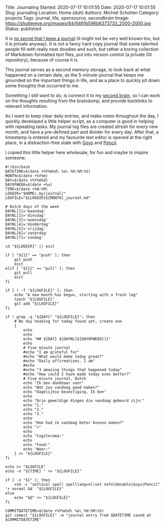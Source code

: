 Title: Journaling
Started: 2020-07-17 10:01:55
Date: 2020-07-17 10:01:55
Slug: journaling
Location: Home (duh)
Authors: Michiel Scholten
Category: projects
Tags: journal, life, opensource, secondbrain
Image: https://shuttereye.org/images/64/6461b596b6373733_2000-2000.jpg
Status: published

It is [no secret that I keep a journal]({filename}5-minute-journal.md) (it might not be very well known too, but it is private anyway). It is not a fancy hard copy journal that some talented people fill with really neat doodles and such, but rather a boring collection of Markdown-formatted text files, put into version control (a private Git repository), because of course it is.

This journal serves as a second memory storage, to look back at what happened on a certain date, as the 5-minute-journal that keeps me grounded on the important things in life, and as a place to quickly jot down some thoughts that occurred to me.

Something I still want to do, is connect it to my [second brain]({tag}secondbrain), so I can work on the thoughts resulting from the braindump, and provide backlinks to relevant information.

As I want to keep clear daily entries, and make notes throughout the day, I quickly developed a little helper script, as a computer is good in helping with repeating tasks. My journal log files are created afresh for every new month, and have a pre-defined part and divider for every day. After that, a timestamp is entered and my favourite text editor is opened at the right place, in a distraction-free state with [Goyo](https://github.com/junegunn/goyo.vim) and [Pencil](https://github.com/reedes/vim-pencil).

I copied this little helper here wholesale, for fun and maybe to inspire someone:

    #!/bin/bash
    DATETIME=$(date +%Y%m%d\ %a\ %H:%M:%S)
    MONTH=$(date +%Y%m)
    DAY=$(date +%Y%m%d)
    DAYOFWEEK=$(date +%u)
    TIME=$(date +%H:%M)
    LOGDIR="$HOME/.my/journal/"
    LOGFILE="${LOGDIR}${MONTH}_journal.md"

    # Dutch days of the week
    DAYNL[1]='maandag'
    DAYNL[2]='dinsdag'
    DAYNL[3]='woensdag'
    DAYNL[4]='donderdag'
    DAYNL[5]='vrijdag'
    DAYNL[6]='zaterdag'
    DAYNL[7]='zondag'

    cd "${LOGDIR}" || exit

    if [ "${1}" == "push" ]; then
        git push
        exit
    elif [ "${1}" == "pull" ]; then
        git pull
        exit
    fi

    if [ ! -f "${LOGFILE}" ]; then
        echo "A new month has begun, starting with a fresh log"
        touch "${LOGFILE}"
        git add "${LOGFILE}"
    fi

    if ! grep -q "${DAY}" "${LOGFILE}"; then
        # No day heading for today found yet, create one
        {
            echo
            echo
            echo "## ${DAY} ${DAYNL[${DAYOFWEEK}]}"
            echo
            # Five minute journal
            #echo "I am grateful for"
            #echo "What would make today great?"
            #echo "Daily affirmations. I am"
            #echo
            #echo "3 amazing things that happened today"
            #echo "How could I have made today even better?"
            # Five minute journal, Dutch
            echo "Ik ben dankbaar voor"
            echo "Wat zou vandaag goed maken?"
            echo "Dagelijkse bevestiging. Ik ben"
            echo
            echo "Drie geweldige dingen die vandaag gebeurd zijn:"
            echo "1."
            echo "2."
            echo "3."
            echo
            echo "Hoe had ik vandaag beter kunnen maken?"
            echo ">"
            echo
            echo "Cogitorama:"
            echo
            echo "Food:"
            echo "Weer:"
        } >> "${LOGFILE}"
    fi

    echo >> "$LOGFILE"
    echo -n "${TIME} " >> "${LOGFILE}"

    if [ -z "$1" ]; then
        vim -c "setlocal spell spelllang=nl|set nofoldenable|Goyo|Pencil" '+ normal GA' "${LOGFILE}"
    else
        echo "$@" >> "${LOGFILE}"
    fi

    COMMITDATETIME=$(date +%Y%m%d\ %a\ %H:%M:%S)
    git commit "${LOGFILE}" -m "journal entry from $DATETIME saved at $COMMITDATETIME"
